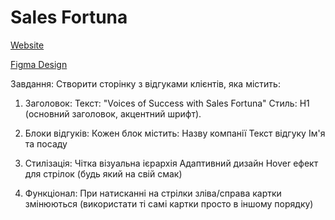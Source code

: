# Sales Fortuna

 [Website](https://antonshtef.github.io/sales-fortuna/)
 
 [Figma Design](https://www.figma.com/design/i8U9prmitB9HfZ2YuzgYhl/Sales-Fortuna-Technical-task?node-id=0-1&p=f&t=KTpxIWk4YRdLc00x-0)

 Завдання:
Створити сторінку з відгуками клієнтів, яка містить:

1. Заголовок:
     Текст: "Voices of Success with Sales Fortuna"
     Стиль: H1 (основний заголовок, акцентний шрифт).

2. Блоки відгуків:
     Кожен блок містить:
          Назву компанії
          Текст відгуку
          Ім'я та посаду

 3. Стилізація:
      Чітка візуальна ієрархія
      Адаптивний дизайн
      Hover ефект для стрілок (будь який на свій смак)

 4. Функціонал:
       При натисканні на стрілки зліва/справа картки змінюються 
       (використати ті самі картки просто в іншому порядку)

